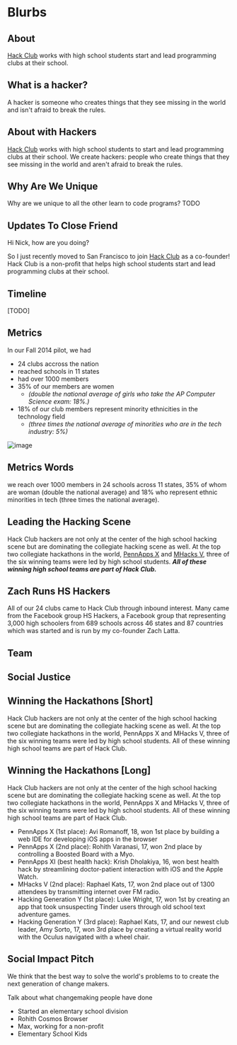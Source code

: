 # Blurbs

## About

[Hack Club](https://hackclub.io) works with high school students start and lead
programming clubs at their school.

## What is a hacker?

A hacker is someone who creates things that they see missing in the world and
isn't afraid to break the rules.

## About with Hackers

[Hack Club](https://hackclub.io) works with high school students to start and
lead programming clubs at their school. We create hackers: people who create
things that they see missing in the world and aren't afraid to break the rules.

## Why Are We Unique

Why are we unique to all the other learn to code programs?
TODO

## Updates To Close Friend

Hi Nick, how are you doing?

So I just recently moved to San Francisco to join
[Hack Club](https://hackclub.io) as a co-founder! Hack Club is a non-profit that
helps high school students start and lead programming clubs at their school.

## Timeline

[TODO]

## Metrics

In our Fall 2014 pilot, we had

- 24 clubs accross the nation
- reached schools in 11 states
- had over 1000 members
- 35% of our members are women
	- *(double the national average of girls who take the AP Computer Science
      exam: 18%.)*
- 18% of our club members represent minority ethnicities in the technology field
	- *(three times the national average of minorities who are in the tech
      industry: 5%)*

![image](https://s3.amazonaws.com/f.cl.ly/items/0x3U3m1I060t212V1Z2l/Untitled%203.png)

## Metrics Words

we reach over 1000 members in 24 schools across 11 states, 35% of whom are woman
(double the national average) and 18% who represent ethnic minorities in tech
(three times the national average).

## Leading the Hacking Scene

Hack Club hackers are not only at the center of the high school hacking scene
but are dominating the collegiate hacking scene as well. At the top two
collegiate hackathons in the world,
[PennApps X](http://pennappsx.challengepost.com/submissions) and
[MHacks V](http://mhacksv.challengepost.com/submissions), three of the six
winning teams were led by high school students. __*All of these winning high
school teams are part of Hack Club.*__

## Zach Runs HS Hackers

All of our 24 clubs came to Hack Club through inbound interest. Many came from
the Facebook group HS Hackers, a Facebook group that representing 3,000 high
schoolers from 689 schools across 46 states and 87 countries which was started
and is run by my co-founder Zach Latta.

## Team

## Social Justice

## Winning the Hackathons [Short]

Hack Club hackers are not only at the center of the high school hacking scene
but are dominating the collegiate hacking scene as well. At the top two
collegiate hackathons in the world, PennApps X and MHacks V, three of the six
winning teams were led by high school students. All of these winning high school
teams are part of Hack Club.

## Winning the Hackathons [Long]

Hack Club hackers are not only at the center of the high school hacking scene
but are dominating the collegiate hacking scene as well. At the top two
collegiate hackathons in the world, PennApps X and MHacks V, three of the six
winning teams were led by high school students. All of these winning high school
teams are part of Hack Club.

- PennApps X (1st place): Avi Romanoff, 18, won 1st place by building a web IDE
  for developing iOS apps in the browser
- PennApps X (2nd place): Rohith Varanasi, 17, won 2nd place by controlling a
  Boosted Board with a Myo.
- PennApps XI (best health hack): Krish Dholakiya, 16, won best health hack by
  streamlining doctor-patient interaction with iOS and the Apple Watch.
- MHacks V (2nd place): Raphael Kats, 17, won 2nd place out of 1300 attendees by
  transmitting internet over FM radio.
- Hacking Generation Y (1st place): Luke Wright, 17, won 1st by creating an app
  that took unsuspecting Tinder users through old school text adventure games.
- Hacking Generation Y (3rd place): Raphael Kats, 17, and our newest club
  leader, Amy Sorto, 17, won 3rd place by creating a virtual reality world with
  the Oculus navigated with a wheel chair.

## Social Impact Pitch

We think that the best way to solve the world's problems to to create the next
generation of change makers.

Talk about what changemaking people have done

- Started an elementary school division
- Rohith Cosmos Browser
- Max, working for a non-profit
- Elementary School Kids
